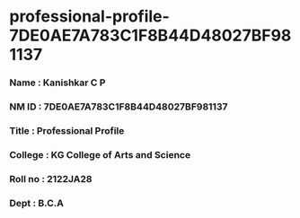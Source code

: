 # professional-profile-7DE0AE7A783C1F8B44D48027BF981137

### Name : Kanishkar C P
### NM ID : 7DE0AE7A783C1F8B44D48027BF981137
### Title : Professional Profile
### College : KG College of Arts and Science
### Roll no : 2122JA28
### Dept : B.C.A
